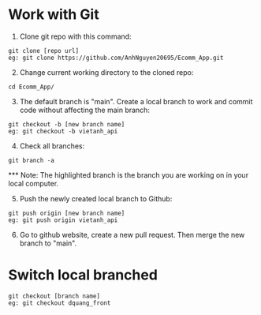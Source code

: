 # Work with Git

1. Clone git repo with this command:
```
git clone [repo url]
eg: git clone https://github.com/AnhNguyen20695/Ecomm_App.git
```

2. Change current working directory to the cloned repo:
```
cd Ecomm_App/
```

3. The default branch is "main". Create a local branch to work and commit code without affecting the main branch:
```
git checkout -b [new branch name]
eg: git checkout -b vietanh_api
```

4. Check all branches:
```
git branch -a
```
*** Note: The highlighted branch is the branch you are working on in your local computer.

5. Push the newly created local branch to Github:
```
git push origin [new branch name]
eg: git push origin vietanh_api
```

6. Go to github website, create a new pull request. Then merge the new branch to "main".


# Switch local branched
```
git checkout [branch name]
eg: git checkout dquang_front
```
